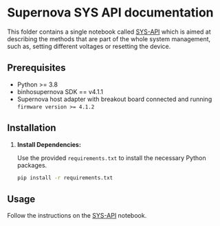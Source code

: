 # Supernova SYS API documentation

This folder contains a single notebook called [SYS-API](SYS-API.ipynb) which is aimed at describing the methods that are part of the whole system management, such as, setting different voltages or resetting the device.

## Prerequisites

- Python >= 3.8
- binhosupernova SDK == v4.1.1
- Supernova host adapter with breakout board connected and running `firmware version >= 4.1.2`

## Installation

1. **Install Dependencies:**

   Use the provided `requirements.txt` to install the necessary Python packages.

   ```bash
   pip install -r requirements.txt
   ```

## Usage

Follow the instructions on the [SYS-API](SYS-API.ipynb) notebook.